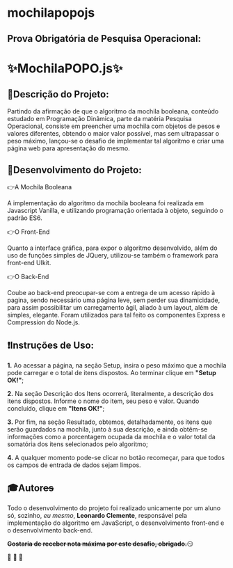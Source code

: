# mochilapopojs
##  Prova Obrigatória de Pesquisa Operacional: 
# :sparkles:MochilaPOPO.js:sparkles: 

  ## :book:**Descrição do Projeto:**

  Partindo da afirmação de que o algoritmo da mochila booleana, conteúdo estudado em Programação Dinâmica, parte da matéria Pesquisa Operacional, consiste em preencher uma mochila com objetos de pesos e valores diferentes, obtendo o maior valor possível, mas sem ultrapassar o peso máximo, lançou-se o desafio de implementar tal algoritmo e criar uma página web para apresentação do mesmo.


  ## :pencil:**Desenvolvimento do Projeto:**

  :point_right:A Mochila Booleana

A implementação do algoritmo da mochila booleana foi realizada em Javascript Vanilla, e utilizando programação orientada à objeto, seguindo o padrão ES6. 

  :point_right:O Front-End

Quanto a interface gráfica, para expor o algoritmo desenvolvido, além do uso de funções simples de JQuery, utilizou-se também o framework para front-end UIkit. 

  :point_right:O Back-End

Coube ao back-end preocupar-se com a entrega de um acesso rápido à pagina, sendo necessário uma página leve, sem perder sua dinamicidade, para assim possibilitar um carregamento ágil, aliado à um layout, além de simples, elegante. Foram utilizados para tal feito os componentes Express e Compression do Node.js.

  ## :heavy_exclamation_mark:**Instruções de Uso:**

**1.**  Ao acessar a página, na seção Setup, insira o peso máximo que a mochila pode carregar e o total de itens dispostos. Ao terminar clique em **"Setup OK!"**;

**2.**  Na seção Descrição dos Itens ocorrerá, literalmente, a descrição dos itens dispostos. Informe o nome do item, seu peso e valor. Quando concluído, clique em **"Itens OK!"**;

**3.**  Por fim, na seção Resultado, obtemos, detalhadamente, os itens que serão guardados na mochila, junto à sua descrição, e ainda obtêm-se informações como a porcentagem ocupada da mochila e o valor total da somatória dos itens selecionados pelo algoritmo;

**4.**  A qualquer momento pode-se clicar no botão recomeçar, para que todos os campos de entrada de dados sejam limpos.

  ## :mortar_board:**Autor**~~es~~

  Todo o desenvolvimento do projeto foi realizado unicamente por um aluno só, sozinho, *eu mesmo*, **Leonardo Clemente**, responsável pela implementação do algoritmo em JavaScript, o desenvolvimento front-end e o desenvolvimento back-end. 

  **~~Gostaria de receber nota máxima por este desafio, obrigado.~~**:smirk:
  
  
  :raised_hands: :raised_hands: :raised_hands:
